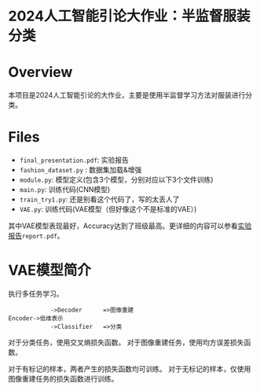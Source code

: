 # 2024人工智能引论大作业：半监督服装分类

# Overview
本项目是2024人工智能引论的大作业，主要是使用半监督学习方法对服装进行分类。


# Files
- `final_presentation.pdf`: 实验报告
- `fashion_dataset.py` : 数据集加载&增强
- `module.py`: 模型定义(包含3个模型，分别对应以下3个文件训练)
- `main.py`: 训练代码(CNN模型)
- `train_try1.py`: 还是别看这个代码了，写的太丢人了
- `VAE.py`: 训练代码(VAE模型（但好像这个不是标准的VAE）)

其中VAE模型表现最好，Accuracy达到了班级最高。更详细的内容可以参看[实验报告](final_presentation.pdf)`report.pdf`。

# VAE模型简介

执行多任务学习。

```
            ->Decoder      =>图像重建
Encoder->低维表示
            ->Classifier   =>分类
```

对于分类任务，使用交叉熵损失函数。
对于图像重建任务，使用均方误差损失函数。

对于有标记的样本，两者产生的损失函数均可训练。
对于无标记的样本，仅使用图像重建任务的损失函数进行训练。